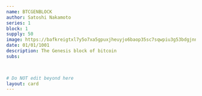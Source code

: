 ```yaml
---
name: BTCGENBLOCK
author: Satoshi Nakamoto
series: 1
block: 1
supply: 50
image: https://bafkreigtxl7y5o7xa5gpuxjheuyjo6baop35sc7sqwpiu3g53bdgjnnsni.ipfs.nftstorage.link/
date: 01/01/1001
description: The Genesis block of bitcoin
subs: 

    

# Do NOT edit beyond here
layout: card
---
```

